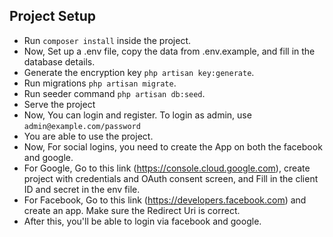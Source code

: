 ## Project Setup

- Run `composer install` inside the project.
- Now, Set up a .env file, copy the data from .env.example, and fill in the database details.
- Generate the encryption key `php artisan key:generate`.
- Run migrations `php artisan migrate`.
- Run seeder command `php artisan db:seed`.
- Serve the project
- Now, You can login and register. To login as admin, use `admin@example.com/password`
- You are able to use the project.
- Now, For social logins, you need to create the App on both the facebook and google.
- For Google, Go to this link (https://console.cloud.google.com), create project with credentials and OAuth consent screen, and Fill in the client ID and secret in the env file.
- For Facebook, Go to this link (https://developers.facebook.com) and create an app. Make sure the Redirect Uri is correct.
- After this, you'll be able to login via facebook and google.
